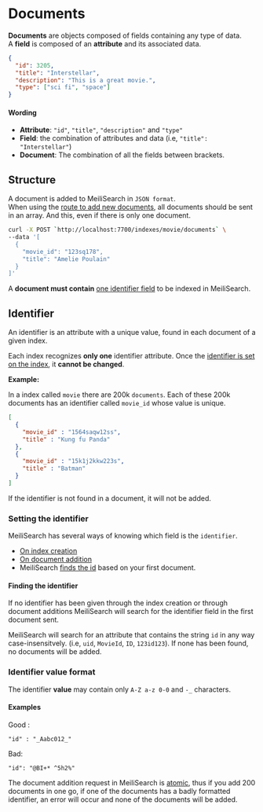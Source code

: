# Documents

**Documents** are objects composed of fields containing any type of data.</br>
A **field** is composed of an **attribute** and its associated data.

```json
{
  "id": 3205,
  "title": "Interstellar",
  "description": "This is a great movie.",
  "type": ["sci fi", "space"]
}
```

#### Wording

- **Attribute**: `"id"`, `"title"`, `"description"` and `"type"`</br>
- **Field**: the combination of attributes and data (i.e, `"title": "Interstellar"`)
- **Document**: The combination of all the fields between brackets.

## Structure

A document is added to MeiliSearch in `JSON format`.<br/>
When using the [route to add new documents](/references/documents.md#add-or-update-documents), all documents should be sent in an array. And this, even if there is only one document.

```bash
curl -X POST `http://localhost:7700/indexes/movie/documents` \
--data '[
  {
    "movie_id": "123sq178",
    "title": "Amelie Poulain"
  }
]'
```

A **document must contain** [one identifier field](/guides/main_concepts/documents.md#documents-identifiers) to be indexed in MeiliSearch.

## Identifier

An identifier is an attribute with a unique value, found in each document of a given index.

Each index recognizes **only one** identifier attribute. Once the [identifier is set on the index](/guides/main_concepts/documents.html#setting-the-identifier), it **cannot be changed**.

**Example:**

In a index called `movie` there are 200k `documents`. Each of these 200k documents has an identifier called `movie_id` whose value is unique.

```json
[
  {
    "movie_id" : "1564saqw12ss",
    "title" : "Kung fu Panda"
  },
  {
    "movie_id" : "15k1j2kkw223s",
    "title" : "Batman"
  }
]
```

If the identifier is not found in a document, it will not be added.

<!-- To be indexed by MeiliSearch, a document must have an **identifier**. A document without an identifier will be ignored by MeiliSearch. -->
<!--  -->

### Setting the identifier

MeiliSearch has several ways of knowing which field is the `identifier`.

- [On index creation](#) <Badge text="soon" type="warn"/>
- [On document addition](#)
- MeiliSearch [finds the id](/guides/main_concepts/documents.html#finding-the-identifier) based on your first document.


#### Finding the identifier

If no identifier has been given through the index creation or through document additions MeiliSearch will search for the identifier field in the first document sent.

MeiliSearch will search for an attribute that contains the string `id` in any way case-insensitvely. (i.e, `uid`, `MovieId`, `ID`, `123id123`).
If none has been found, no documents will be added.


### Identifier value format

The identifier **value** may contain only `A-Z a-z 0-0` and `-_` characters.
#### Examples
Good :
```
"id" : "_Aabc012_"
```
Bad:
```
"id": "@BI+* ^5h2%"
```


The document addition request in MeiliSearch is [atomic](https://en.wikipedia.org/wiki/Atomicity_(database_systems)), thus if you add 200 documents in one go, if
one of the documents has a badly formatted identifier, an error will occur and none of the documents will be added.
